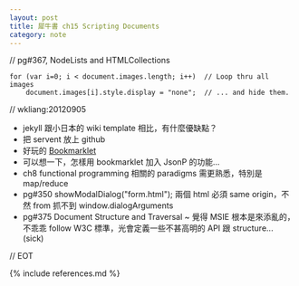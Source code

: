 ```yaml
---
layout: post
title: 犀牛書 ch15 Scripting Documents
category: note
---
```


// pg#367, NodeLists and HTMLCollections

	for (var i=0; i < document.images.length; i++)	// Loop thru all images
	    document.images[i].style.display = "none";	// ... and hide them.


// wkliang:20120905

* jekyll 跟小日本的 wiki template 相比，有什麼優缺點？
* 把 servent 放上 github
* 好玩的 [Bookmarklet](/demo/jstdg6e/1300.html)
* 可以想一下，怎樣用 bookmarklet 加入 JsonP 的功能...
* ch8 functional programming 相關的 paradigms 需更熟悉，特別是 map/reduce
* pg#350 showModalDialog("form.html"); 兩個 html 必須 same origin，不然 from 抓不到 window.dialogArguments
* pg#375 Document Structure and Traversal ~ 覺得 MSIE 根本是來添亂的，不乖乖 follow W3C 標準，光會定義一些不甚高明的 API 跟 structure... (sick)


// EOT


{% include references.md %}

